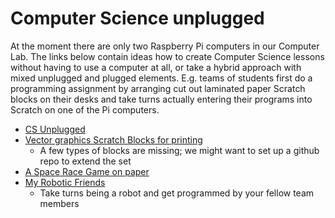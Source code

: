 # Computer Science unplugged

At the moment there are only two Raspberry Pi computers in our Computer Lab.
The links below contain ideas how to create Computer Science lessons without having to use a computer at all, or take a hybrid
approach with mixed unplugged and plugged elements. E.g. teams of students first do a programming assignment by arranging cut out
laminated paper Scratch blocks on their desks and take turns actually entering their programs into Scratch on one of the
Pi computers.

* [CS Unplugged](http://csunplugged.org)
* [Vector graphics Scratch Blocks for printing](http://scratched.gse.harvard.edu/resources/vector-scratch-blocks)
  - A few types of blocks are missing; we might want to set up a github repo to extend the set
* [A Space Race Game on paper](https://www.fractuslearning.com/2014/11/18/coding-with-paper-printable-game)
* [My Robotic Friends](https://csedweek.org/files/CSEDrobotics.pdf)
  - Take turns being a robot and get programmed by your fellow team members
